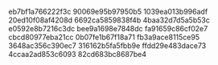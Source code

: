 eb7bf1a766222f3c
90069e95b97950b5
1039ea013b996adf
20ed10f08af4208d
6692ca5859838f4b
4baa32d7d5a5b53c
e0592e8b7216c3dc
bee9a1698e7848dc
fa91659c86cf02e7
cbcd80977eba21cc
0b07fe1b67f18a71
fb3a9ace8115ce95
3648ac356c390ec7
316162b5fa5fbb9e
ffdd29e483dace73
4ccaa2ad853c6093
82cd683bc8687be4
